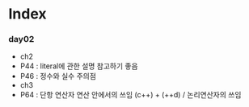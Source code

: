 # Index

### day02

-	ch2
  -	P44 : literal에 관한 설명 참고하기 좋음
  -	P46 : 정수와 실수 주의점
-	ch3
  -	P64 : 단항 연산자 연산 안에서의 쓰임 (c++) + (++d) / 논리연산자의 쓰임